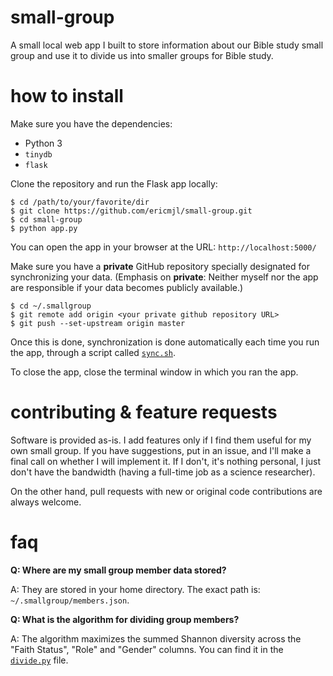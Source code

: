 # small-group
A small local web app I built to store information about our Bible study small group and use it to divide us into smaller groups for Bible study.

# how to install
Make sure you have the dependencies:

- Python 3
- `tinydb`
- `flask`

Clone the repository and run the Flask app locally:

    $ cd /path/to/your/favorite/dir
    $ git clone https://github.com/ericmjl/small-group.git
    $ cd small-group
    $ python app.py

You can open the app in your browser at the URL: `http://localhost:5000/`

Make sure you have a **private** GitHub repository specially designated for synchronizing your data. (Emphasis on **private**: Neither myself nor the app are responsible if your data becomes publicly available.)

    $ cd ~/.smallgroup
    $ git remote add origin <your private github repository URL>
    $ git push --set-upstream origin master

Once this is done, synchronization is done automatically each time you run the app, through a script called [`sync.sh`](./sync.sh).

To close the app, close the terminal window in which you ran the app.

# contributing & feature requests
Software is provided as-is. I add features only if I find them useful for my own small group. If you have suggestions, put in an issue, and I'll make a final call on whether I will implement it. If I don't, it's nothing personal, I just don't have the bandwidth (having a full-time job as a science researcher).

On the other hand, pull requests with new or original code contributions are always welcome.

# faq
**Q: Where are my small group member data stored?**

A: They are stored in your home directory. The exact path is: `~/.smallgroup/members.json`.

**Q: What is the algorithm for dividing group members?**

A: The algorithm maximizes the summed Shannon diversity across the "Faith Status", "Role" and "Gender" columns. You can find it in the [`divide.py`](./divide.py) file.